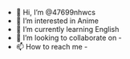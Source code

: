 - 👋 Hi, I’m @47699nhwcs
- 👀 I’m interested in Anime
- 🌱 I’m currently learning English
- 💞️ I’m looking to collaborate on -
- 📫 How to reach me -

<!---
47699nhwcs/47699nhwcs is a ✨ special ✨ repository because its `README.md` (this file) appears on your GitHub profile.
You can click the Preview link to take a look at your changes.
--->
